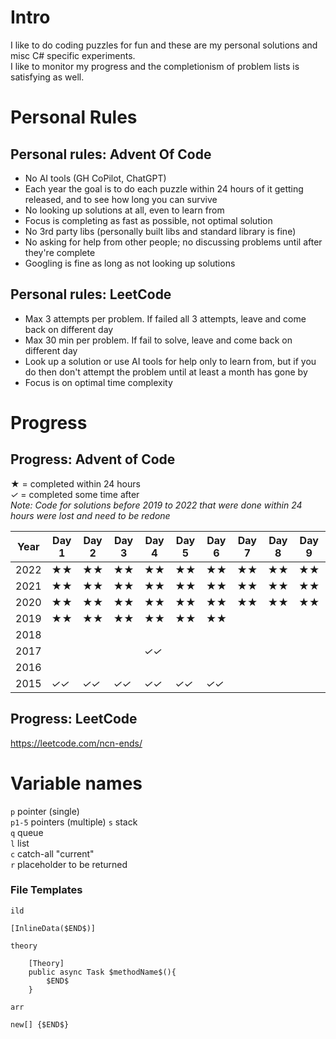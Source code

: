 # Intro

I like to do coding puzzles for fun and these are my personal solutions and misc C# specific experiments.   
I like to monitor my progress and the completionism of problem lists is satisfying as well.  

# Personal Rules

## Personal rules: Advent Of Code
- No AI tools (GH CoPilot, ChatGPT)
- Each year the goal is to do each puzzle within 24 hours of it getting released, and to see how long you can survive
- No looking up solutions at all, even to learn from
- Focus is completing as fast as possible, not optimal solution
- No 3rd party libs (personally built libs and standard library is fine)
- No asking for help from other people; no discussing problems until after they're complete
- Googling is fine as long as not looking up solutions

## Personal rules: LeetCode
- Max 3 attempts per problem. If failed all 3 attempts, leave and come back on different day
- Max 30 min per problem. If fail to solve, leave and come back on different day
- Look up a solution or use AI tools for help only to learn from, but if you do then don't attempt the problem until at least a month has gone by
- Focus is on optimal time complexity

# Progress

## Progress: Advent of Code

**★**  = completed within 24 hours  
*✓* = completed some time after  
*Note: Code for solutions before 2019 to 2022 that were done within 24 hours were lost and need to be redone*

| Year | Day 1 | Day 2 | Day 3 | Day 4 | Day 5 | Day 6 | Day 7 | Day 8 | Day 9 | Day 10 | Day 11 | Day 12 | Day 13 | Day 14 | Day 15 | Day 16 | Day 17 | Day 18 | Day 19 | Day 20 | Day 21 | Day 22 | Day 23 | Day 24 | Day 25 |
|------|-------|-------|-------|------|-------|-------|-------|-------|-------|--------|--------|--------|--------|--------|--------|--------|--------|--------|--------|--------|--------|--------|--------|--------|--------|
| 2022 |   **★★**   |   **★★**    |   **★★**    |   **★★**  |    **★★**   |    **★★**   |  **★★**     |   **★★**    |   **★★**    |    **★★**    |     **★★**   |   **★★**     |    **★***✓*    |        |        |        |        |        |        |        |        |        |        |        |        |
| 2021 |   **★★**   |  **★★**     |   **★★**    |   **★★**  |   **★★**    |   **★★**    |   **★★**    |   **★★**    |     **★★**  |    **★★**    |   **★★**     |    **★★**    |     **★★**   |    **★★**    |   **★★**     |     **★***✓*   |        |        |        |        |        |        |        |        |        |
| 2020 |    **★★**    |    **★★**    |     **★★**   |      **★★** |     **★★**   |    **★★**    |     **★★**   |  **★★**      |    **★★**    |        |        |        |        |        |        |        |        |        |        |        |        |        |        |        |        |
| 2019 |    **★★**    |    **★★**    |     **★★**   |     **★★** |    **★★**    |     **★★**   |       |       |       |        |        |        |        |        |        |        |        |        |        |        |        |        |        |        |        |
| 2018 |       |       |       |      |       |       |       |       |       |        |        |        |        |        |        |        |        |        |        |        |        |        |        |        |        |
| 2017 |       |       |       | *✓✓* |       |       |       |       |       |        |        |        |        |        |        |        |        |        |        |        |        |        |        |        |        |
| 2016 |       |       |       |      |       |       |       |       |       |        |        |        |        |        |        |        |        |        |        |        |        |        |        |        |        |
| 2015 |   *✓✓*    |   *✓✓*    |   *✓✓*    |   *✓✓*  |   *✓✓*    |  *✓✓*     |       |       |       |        |        |        |        |        |        |        |        |        |        |        |        |        |        |        |        |

## Progress: LeetCode

https://leetcode.com/ncn-ends/

# Variable names
`p` pointer (single)  
`p1-5` pointers (multiple)
`s` stack   
`q` queue  
`l` list  
`c` catch-all "current"  
`r` placeholder to be returned



### File Templates

`ild`  
```
[InlineData($END$)]
```  
  
`theory`
```
    [Theory]
    public async Task $methodName$(){
        $END$
    }
```

`arr`
```
new[] {$END$}
```